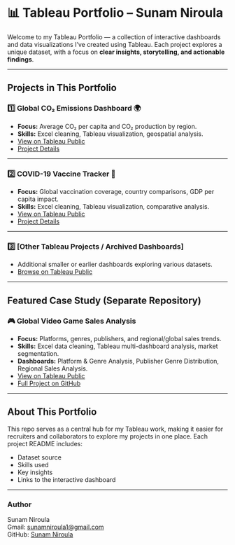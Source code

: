 # **📊 Tableau Portfolio – Sunam Niroula**

Welcome to my Tableau Portfolio — a collection of interactive dashboards and data visualizations I’ve created using Tableau.
Each project explores a unique dataset, with a focus on **clear insights, storytelling, and actionable findings**.

---

## **Projects in This Portfolio**

### 1️⃣ Global CO₂ Emissions Dashboard 🌍

- **Focus:** Average CO₂ per capita and CO₂ production by region.
- **Skills:** Excel cleaning, Tableau visualization, geospatial analysis.
- [View on Tableau Public](https://public.tableau.com/app/profile/sunam.niroula/viz/DashboardsStarterTemplate_16648004340320/Dashboard1)
- [Project Details](https://github.com/NiroulaSunam/tableau-portfolio/tree/main/global-co2-emissions)

---

### 2️⃣ COVID-19 Vaccine Tracker 💉

- **Focus:** Global vaccination coverage, country comparisons, GDP per capita impact.
- **Skills:** Excel cleaning, Tableau visualization, comparative analysis.
- [View on Tableau Public](https://public.tableau.com/app/profile/sunam.niroula/viz/CovidVaccineTracker_16759534032460/CovidVaccineTracker)
- [Project Details](https://github.com/NiroulaSunam/tableau-portfolio/tree/main/covid-vaccine-tracker)

---

### 3️⃣ \[Other Tableau Projects / Archived Dashboards]

- Additional smaller or earlier dashboards exploring various datasets.
- [Browse on Tableau Public](https://public.tableau.com/app/profile/sunam.niroula)

---

## **Featured Case Study (Separate Repository)**

### 🎮 Global Video Game Sales Analysis

- **Focus:** Platforms, genres, publishers, and regional/global sales trends.
- **Skills:** Excel data cleaning, Tableau multi-dashboard analysis, market segmentation.
- **Dashboards:** Platform & Genre Analysis, Publisher Genre Distribution, Regional Sales Analysis.
- [View on Tableau Public](https://public.tableau.com/app/profile/sunam.niroula/viz/GlobalVideoGamesSales_16762718267200/GlobalVideoGameSales)
- [Full Project on GitHub](https://github.com/NiroulaSunam/global-video-games-sales-analysis)

---

## **About This Portfolio**

This repo serves as a central hub for my Tableau work, making it easier for recruiters and collaborators to explore my projects in one place.
Each project README includes:

- Dataset source
- Skills used
- Key insights
- Links to the interactive dashboard

---

### Author

Sunam Niroula \
Gmail: [sunamniroula1@gmail.com](mailto:sunamniroula1@gmail.com) \
GitHub: [Sunam Niroula](https://github.com/niroulasunam)
